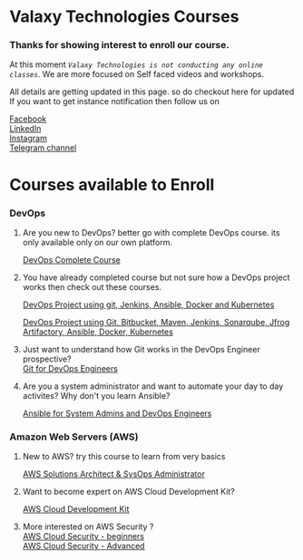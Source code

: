 
# Valaxy Technologies Courses


### Thanks for showing interest to enroll our course. 

At this moment *``Valaxy Technologies is not conducting any online classes``*. We are more focused on Self faced videos and workshops. 

All details are getting updated in this page. so do checkout here for updated 
If you want to get instance notification then follow us on 

[Facebook](https://www.facebook.com/ValaxyTechnologies/)   
[LinkedIn](https://www.linkedin.com/in/valaxytechnologies/)  
[Instagram](https://www.instagram.com/valaxytechnologies)  
[Telegram channel](https://t.me/valaxytech) 


# Courses available to Enroll  
 
### DevOps 
1. Are you new to DevOps? better go with complete DevOps course. its only available only on our own platform. 

   [DevOps Complete Course](https://valaxy.thinkific.com/courses/devops-complete-course)

1. You have already completed course but not sure how a DevOps project works then check out these courses. 

   [DevOps Project using git, Jenkins, Ansible, Docker and Kubernetes](https://www.udemy.com/course/valaxy-devops/?referralCode=8147A5CF4C8C7D9E253F)

   [DevOps Project using Git, Bitbucket, Maven, Jenkins, Sonarqube, Jfrog Artifactory, Ansible, Docker, Kubernetes](https://www.udemy.com/course/valaxy-devops/?referralCode=8147A5CF4C8C7D9E253F)

1. Just want to understand how Git works in the DevOps Engineer prospective?  
   [Git for DevOps Engineers](https://www.udemy.com/course/devops-project-jenkins-cicd-for-kubernetes-deployments/?referralCode=EADD1BF129B9DB8B9947)

1. Are you a system administrator and want to automate your day to day activites? 
   Why don't you learn Ansible?   

   [Ansible for System Admins and DevOps Engineers](https://www.udemy.com/course/valaxy-ansible/?referralCode=9F36DC2010AEB6D64263) 

### Amazon Web Servers (AWS)

1. New to AWS? try this course to learn from very basics  

   [AWS Solutions Architect & SysOps Administrator](https://www.udemy.com/course/awstutorial/?referralCode=CB2918B27C4DF19D1E38)

1. Want to become expert on AWS Cloud Development Kit?   

   [AWS Cloud Development Kit](https://www.udemy.com/course/aws-cloud-development-kit-from-beginner-to-professional/?referralCode=E15D7FB64E417C547579)

 1. More interested on AWS Security ?   
    [AWS Cloud Security - beginners](https://www.udemy.com/course/aws-cloud-security/?referralCode=B7F1B6C78B45ADAF77A9)  
    [AWS Cloud Security - Advanced](https://www.udemy.com/course/aws-cloud-security-proactive-way/?referralCode=71DC542AD4481309A441)